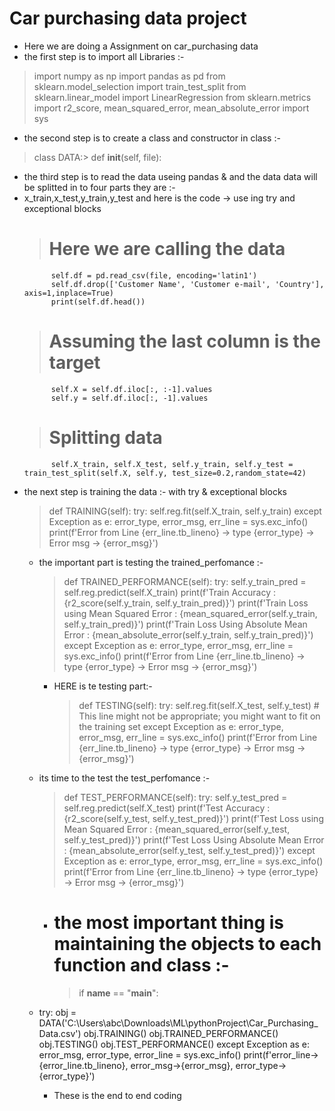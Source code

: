 # Car purchasing data project
* Here we are doing a Assignment on car_purchasing data
* the first step is to import all Libraries :-
> import numpy as np
> import pandas as pd
> from sklearn.model_selection import train_test_split
> from sklearn.linear_model import LinearRegression
> from sklearn.metrics import r2_score, mean_squared_error, mean_absolute_error
> import sys
* the second step is to create a class and constructor in class :-
> class DATA:>
>    def __init__(self, file):
* the third step is to read the data useing pandas & and the data data will be splitted in to four parts they are :-
* x_train,x_test,y_train,y_test and here is the code -> use ing try and exceptional blocks
  > # Here we are calling the data
            self.df = pd.read_csv(file, encoding='latin1')
            self.df.drop(['Customer Name', 'Customer e-mail', 'Country'], axis=1,inplace=True)
            print(self.df.head())
   > # Assuming the last column is the target
            self.X = self.df.iloc[:, :-1].values
            self.y = self.df.iloc[:, -1].values
   > # Splitting data
            self.X_train, self.X_test, self.y_train, self.y_test = train_test_split(self.X, self.y, test_size=0.2,random_state=42)
* the next step is training the data :- with try & exceptional blocks
  >  def TRAINING(self):
        try:
            self.reg.fit(self.X_train, self.y_train)
        except Exception as e:
            error_type, error_msg, err_line = sys.exc_info()
            print(f'Error from Line {err_line.tb_lineno} -> type {error_type} -> Error msg -> {error_msg}')
  * the important part is testing the  trained_perfomance :-
    > def TRAINED_PERFORMANCE(self):
        try:
            self.y_train_pred = self.reg.predict(self.X_train)
            print(f'Train Accuracy : {r2_score(self.y_train, self.y_train_pred)}')
            print(f'Train Loss using Mean Squared Error : {mean_squared_error(self.y_train, self.y_train_pred)}')
            print(f'Train Loss Using Absolute Mean Error : {mean_absolute_error(self.y_train, self.y_train_pred)}')
        except Exception as e:
            error_type, error_msg, err_line = sys.exc_info()
            print(f'Error from Line {err_line.tb_lineno} -> type {error_type} -> Error msg -> {error_msg}')
    * HERE is te testing part:-
       > def TESTING(self):
        try:
            self.reg.fit(self.X_test,
                         self.y_test)  # This line might not be appropriate; you might want to fit on the training set
        except Exception as e:
            error_type, error_msg, err_line = sys.exc_info()
            print(f'Error from Line {err_line.tb_lineno} -> type {error_type} -> Error msg -> {error_msg}')

   *  its time to the test the test_perfomance :-
      > def TEST_PERFORMANCE(self):
        try:
            self.y_test_pred = self.reg.predict(self.X_test)
            print(f'Test Accuracy : {r2_score(self.y_test, self.y_test_pred)}')
            print(f'Test Loss using Mean Squared Error : {mean_squared_error(self.y_test, self.y_test_pred)}')
            print(f'Test Loss Using Absolute Mean Error : {mean_absolute_error(self.y_test, self.y_test_pred)}')
        except Exception as e:
            error_type, error_msg, err_line = sys.exc_info()
            print(f'Error from Line {err_line.tb_lineno} -> type {error_type} -> Error msg -> {error_msg}')
      * # the most important thing is maintaining the objects to each function and class :-
         > if __name__ == "__main__":
  *  try:
        obj = DATA('C:\\Users\\abc\\Downloads\\ML\\pythonProject\\Car_Purchasing_Data.csv')
        obj.TRAINING()
        obj.TRAINED_PERFORMANCE()
        obj.TESTING()
        obj.TEST_PERFORMANCE()
     except Exception as e:
        error_msg, error_type, error_line = sys.exc_info()
        print(f'error_line->{error_line.tb_lineno}, error_msg->{error_msg}, error_type->{error_type}')
     * These is the end to end coding

      
